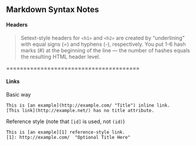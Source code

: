 
Markdown Syntax Notes
---------------------


#### Headers ####
> Setext-style headers for `<h1>` and `<h2>` are created by
> “underlining” with equal signs (=) and hyphens (-),
> respectively. You put 1-6 hash marks (#) at the beginning
> of the line — the number of hashes equals the resulting
> HTML header level.


=======================================

#### Links ####

Basic way

    This is [an example](http://example.com/ "Title") inline link.
    [This link](http://example.net/) has no title attribute.

Reference style (note that `[id]` is used, not `(id)`)

    This is [an example][1] reference-style link.
    [1]: http://example.com/  "Optional Title Here"    


